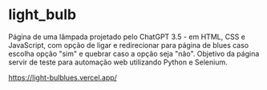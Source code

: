 # light_bulb

Página de uma lâmpada projetado pelo ChatGPT 3.5 - em HTML, CSS e JavaScript, com opção de ligar e redirecionar para página de blues caso escolha opção "sim" e quebrar caso a opção seja "não".
Objetivo da página servir de teste para automação web utilizando Python e Selenium.

https://light-bulblues.vercel.app/


